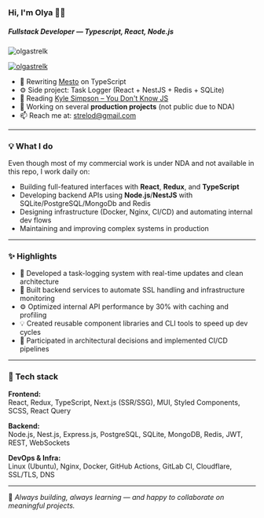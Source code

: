 ### Hi, I'm Olya 👋🕍   
##### Fullstack Developer — Typescript, React, Node.js

<p align="left"> <img src="https://komarev.com/ghpvc/?username=olgastrelk&label=Profile%20views&color=0e75b6&style=flat" alt="olgastrelk" /> </p>

<p align="left"> <a href="https://github.com/ryo-ma/github-profile-trophy"><img src="https://github-profile-trophy.vercel.app/?username=olgastrelk" alt="olgastrelk" /></a> </p>

- 🔭 Rewriting [Mesto](https://github.com/OlgaStrelk/mesto-react) on TypeScript  
- ⚙️ Side project: Task Logger (React + NestJS + Redis + SQLite)  
- 📘 Reading [Kyle Simpson – You Don't Know JS](https://github.com/azat-io/you-dont-know-js-ru/tree/master)  
- 💼 Working on several **production projects** (not public due to NDA)  
- 📫 Reach me at: strelod@gmail.com

---

### 💡 What I do

Even though most of my commercial work is under NDA and not available in this repo, I work daily on:

- Building full-featured interfaces with **React**, **Redux**, and **TypeScript**
- Developing backend APIs using **Node.js**/**NestJS** with SQLite/PostgreSQL/MongoDb and Redis
- Designing infrastructure (Docker, Nginx, CI/CD) and automating internal dev flows
- Maintaining and improving complex systems in production

---

### ✨ Highlights

- 🚀 Developed a task-logging system with real-time updates and clean architecture  
- 🔐 Built backend services to automate SSL handling and infrastructure monitoring  
- ⚙️ Optimized internal API performance by 30% with caching and profiling  
- 💡 Created reusable component libraries and CLI tools to speed up dev cycles  
- 🧠 Participated in architectural decisions and implemented CI/CD pipelines

---

### 🧰 Tech stack

**Frontend:**  
React, Redux, TypeScript, Next.js (SSR/SSG), MUI, Styled Components, SCSS, React Query  

**Backend:**  
Node.js, Nest.js, Express.js, PostgreSQL, SQLite, MongoDB, Redis, JWT, REST, WebSockets  

**DevOps & Infra:**  
Linux (Ubuntu), Nginx, Docker, GitHub Actions, GitLab CI, Cloudflare, SSL/TLS, DNS  

---

💬 _Always building, always learning — and happy to collaborate on meaningful projects._

